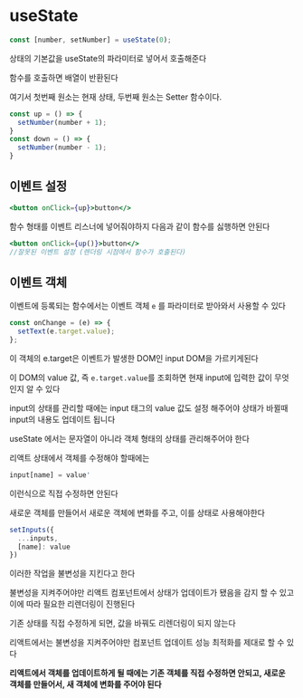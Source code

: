 # useState

```jsx
const [number, setNumber] = useState(0);
```

상태의 기본값을 useState의 파라미터로 넣어서 호출해준다

함수를 호출하면 배열이 반환된다

여기서 첫번째 원소는 현재 상태, 두번째 원소는 Setter 함수이다. 

```jsx
const up = () => {
  setNumber(number + 1);
}
const down = () => {
  setNumber(number - 1);
}
```

## 이벤트 설정

```jsx
<button onClick={up}>button</>
```

함수 형태를 이벤트 리스너에 넣어줘야하지 다음과 같이 함수를 싫행하면 안된다

```jsx
<button onClick={up()}>button</>
//잘못된 이벤트 설정 (렌더링 시점에서 함수가 호출된다)
```

## 이벤트 객체 

이벤트에 등록되는 함수에서는 이벤트 객체 ```e``` 를 파라미터로 받아와서 사용할 수 있다

```jsx
const onChange = (e) => {
  setText(e.target.value);
};
```

이 객체의 e.target은 이벤트가 발생한 DOM인 input DOM을 가르키게된다

이 DOM의 value 값, 즉 ```e.target.value```를 조회하면 현재 input에 입력한 값이 무엇인지 알 수 있다

input의 상태를 관리할 때에는 input 태그의 value 값도 설정 해주어야 상태가 바뀔때 input의 내용도 업데이트 됩니다

useState 에서는 문자열이 아니라 객체 형태의 상태를 관리해주어야 한다

리액트 상태에서 객체를 수정해야 할때에는

```jsx
input[name] = value'
```

이런식으로 직접 수정하면 안된다

새로운 객체를 만들어서 새로운 객체에 변화를 주고, 이를 상태로 사용해야한다

```jsx
setInputs({
  ...inputs,
  [name]: value
})
```

이러한 작업을 불변성을 지킨다고 한다

불변성을 지켜주어야만 리액트 컴포넌트에서 상태가 업데이트가 됐음을 감지 할 수 있고 이에 따라 필요한 리렌더링이 진행된다

기존 상태를 직접 수정하게 되면, 값을 바꿔도 리렌더링이 되지 않는다

리액트에서는 불변성을 지켜주어야만 컴포넌트 업데이트 성능 최적화를 제대로 할 수 있다

**리액트에서 객체를 업데이트하게 될 때에는 기존 객체를 직접 수정하면 안되고, 새로운 객체를 만들어서, 새 객체에 변화를 주어야 된다**